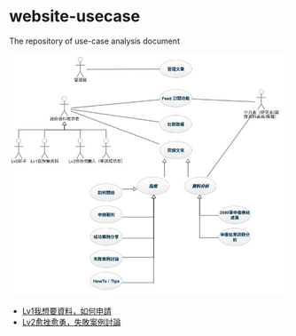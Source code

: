 # website-usecase
The repository of use-case analysis document

![Use-Case diagram](use-case-diagrams/20190425/integrated-version.jpg)

* [Lv1我想要資料，如何申請](https://hackmd.io/i4s82VN0TA6V2wkj4iAbhQ)
* [Lv2愈挫愈勇，失敗案例討論](https://hackmd.io/xULlCuAARQqpS81eoFlZZg)
